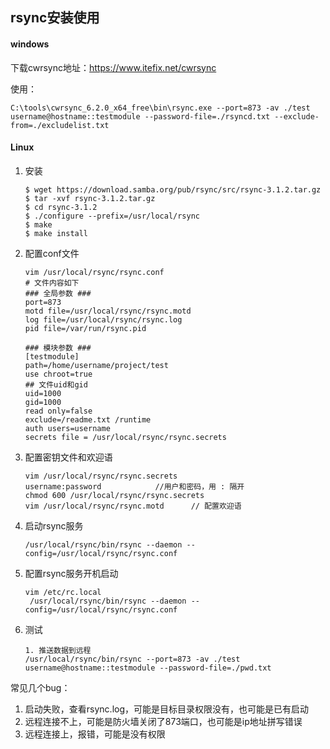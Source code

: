 ## rsync安装使用

#### windows

下载cwrsync地址：https://www.itefix.net/cwrsync

使用：

```shell
C:\tools\cwrsync_6.2.0_x64_free\bin\rsync.exe --port=873 -av ./test username@hostname::testmodule --password-file=./rsyncd.txt --exclude-from=./excludelist.txt
```



#### Linux

1. 安装

   ```shell
   $ wget https://download.samba.org/pub/rsync/src/rsync-3.1.2.tar.gz
   $ tar -xvf rsync-3.1.2.tar.gz
   $ cd rsync-3.1.2
   $ ./configure --prefix=/usr/local/rsync
   $ make
   $ make install
   ```

2. 配置conf文件

   ```shell
   vim /usr/local/rsync/rsync.conf
   # 文件内容如下
   ### 全局参数 ###
   port=873
   motd file=/usr/local/rsync/rsync.motd
   log file=/usr/local/rsync/rsync.log
   pid file=/var/run/rsync.pid
   
   ### 模块参数 ###
   [testmodule]
   path=/home/username/project/test
   use chroot=true
   ## 文件uid和gid
   uid=1000
   gid=1000
   read only=false
   exclude=/readme.txt /runtime
   auth users=username
   secrets file = /usr/local/rsync/rsync.secrets
   ```

3. 配置密钥文件和欢迎语

   ```shell
   vim /usr/local/rsync/rsync.secrets
   username:password			//用户和密码，用 : 隔开
   chmod 600 /usr/local/rsync/rsync.secrets
   vim /usr/local/rsync/rsync.motd		// 配置欢迎语
   ```

4. 启动rsync服务

   ```shell
   /usr/local/rsync/bin/rsync --daemon --config=/usr/local/rsync/rsync.conf
   ```

5. 配置rsync服务开机启动

   ```shell
   vim /etc/rc.local
   	/usr/local/rsync/bin/rsync --daemon --config=/usr/local/rsync/rsync.conf
   ```

6. 测试

   ```shell
   1. 推送数据到远程
   /usr/local/rsync/bin/rsync --port=873 -av ./test username@hostname::testmodule --password-file=./pwd.txt
   ```

常见几个bug：

1. 启动失败，查看rsync.log，可能是目标目录权限没有，也可能是已有启动
2. 远程连接不上，可能是防火墙关闭了873端口，也可能是ip地址拼写错误
3. 远程连接上，报错，可能是没有权限